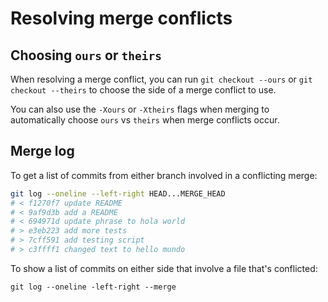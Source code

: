 # Resolving merge conflicts

## Choosing `ours` or `theirs`

When resolving a merge conflict, you can run `git checkout --ours` or `git
checkout --theirs` to choose the side of a merge conflict to use.

You can also use the `-Xours` or `-Xtheirs` flags when merging to automatically
choose `ours` vs `theirs` when merge conflicts occur.

## Merge log

To get a list of commits from either branch involved in a conflicting merge:

```sh
git log --oneline --left-right HEAD...MERGE_HEAD
# < f1270f7 update README
# < 9af9d3b add a README
# < 694971d update phrase to hola world
# > e3eb223 add more tests
# > 7cff591 add testing script
# > c3ffff1 changed text to hello mundo
```

To show a list of commits on either side that involve a file that's conflicted:

```
git log --oneline -left-right --merge
```
